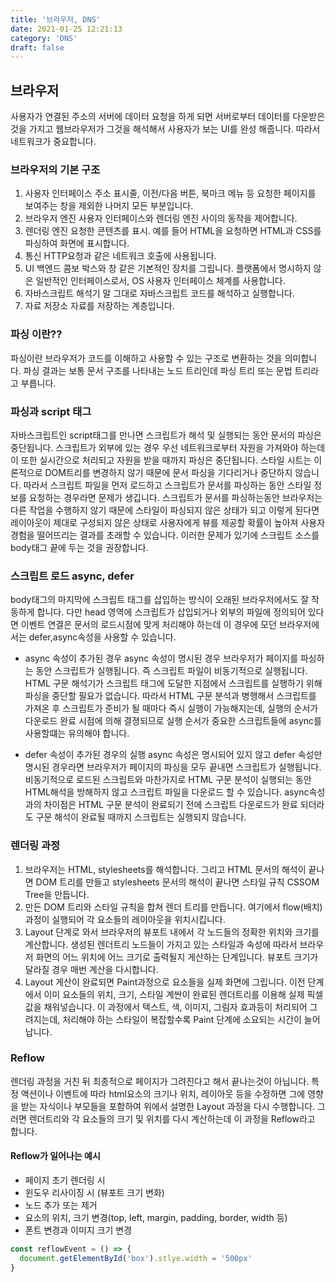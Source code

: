 ```yaml
---
title: '브라우저, DNS'
date: 2021-01-25 12:21:13
category: 'DNS'
draft: false
---
```


## 브라우저

사용자가 연결된 주소의 서버에 데이터 요청을 하게 되면 서버로부터 데이터를 다운받은 것을 가지고 웹브라우저가
그것을 해석해서 사용자가 보는 UI를 완성 해줍니다. 따라서 네트워크가 중요합니다.

### 브라우저의 기본 구조

1. 사용자 인터페이스
   주소 표시줄, 이전/다음 버튼, 북마크 메뉴 등 요청한 페이지를 보여주는 창을 제외한 나머지 모든 부분입니다.
2. 브라우저 엔진
   사용자 인터페이스와 렌더링 엔진 사이의 동작을 제어합니다.
3. 렌더링 엔진
   요청한 콘텐츠를 표시. 예를 들어 HTML을 요청하면 HTML과 CSS를 파싱하여 화면에 표시합니다.
4. 통신
   HTTP요청과 같은 네트워크 호출에 사용됩니다.
5. UI 백엔드
   콤보 박스와 창 같은 기본적인 장치를 그립니다. 플랫폼에서 명시하지 않은 일반적인 인터페이스로서, OS 사용자 인터페이스 체계를 사용합니다.
6. 자바스크립트 해석기
   말 그대로 자바스크립트 코드를 해석하고 실행합니다.
7. 자료 저장소
   자료를 저장하는 계층입니다.

### 파싱 이란??

파싱이란 브라우저가 코드를 이해하고 사용할 수 있는 구조로 변환하는 것을 의미합니다.
파싱 결과는 보통 문서 구조를 나타내는 노드 트리인데 파싱 트리 또는 문법 트리라고 부릅니다.

### 파싱과 script 태그

자바스크립트인 script태그를 만나면 스크립트가 해석 및 실행되는 동안 문서의 파싱은 중단됩니다.
스크립트가 외부에 있는 경우 우선 네트워크로부터 자원을 가져와야 하는데 이 또한 실시간으로 처리되고 자원을 받을 때까지
파싱은 중단됩니다.
스타일 시트는 이론적으로 DOM트리를 변경하지 않기 때문에 문서 파싱을 기다리거나 중단하지 않습니다.
따라서 스크립트 파일을 먼저 로드하고 스크립트가 문서를 파싱하는 동안 스타일 정보를 요청하는 경우라면 문제가 생깁니다.
스크립트가 문서를 파싱하는동안 브라우저는 다른 작업을 수행하지 않기 때문에 스타일이 파싱되지 않은 상태가 되고 이렇게 된다면
레이아웃이 제대로 구성되지 않은 상태로 사용자에게 뷰를 제공할 확률이 높아져 사용자 경험을 떨어뜨리는 결과를 초래할 수 있습니다.
이러한 문제가 있기에 스크립트 소스를 body태그 끝에 두는 것을 권장합니다.

### 스크립트 로드 async, defer

body태그의 마지막에 스크립트 태그를 삽입하는 방식이 오래된 브라우저에서도 잘 작동하게 합니다.
다만 head 영역에 스크립트가 삽입되거나 외부의 파일에 정의되어 있다면 이벤트 연결은 문서의 로드시점에 맞게 처리해야 하는데
이 경우에 모던 브라우저에서는 defer,async속성을 사용할 수 있습니다.

- async 속성이 추가된 경우
  async 속성이 명시된 경우 브라우저가 페이지를 파싱하는 동안 스크립트가 실행됩니다. 즉 스크립트 파일이 비동기적으로 실행됩니다.
  HTML 구문 해석기가 스크립트 태그에 도달한 지점에서 스크립트를 실행하기 위해 파싱을 중단할 필요가 없습니다.
  따라서 HTML 구문 분석과 병행해서 스크립트를 가져온 후 스크립트가 준비가 될 때마다 즉시 실행이 가능해지는데,
  실행의 순서가 다운로드 완료 시점에 의해 결졍되므로 실행 순서가 중요한 스크립트들에 async를 사용할떄는 유의해야 합니다.

- defer 속성이 추가된 경우의 실행
  async 속성은 명시되어 있지 않고 defer 속성만 명시된 경우라면 브라우저가 페이지의 파싱을 모두 끝내면
  스크립트가 실행됩니다.
  비동기적으로 로드된 스크립트와 마찬가지로 HTML 구문 분석이 실행되는 동안 HTML해석을 방해하지 않고
  스크립트 파일을 다운로드 할 수 있습니다.
  async속성과의 차이점은 HTML 구문 분석이 완료되기 전에 스크립트 다운로드가 완료 되더라도
  구문 해석이 완료될 때까지 스크립트는 실행되지 않습니다.

### 렌더링 과정

1. 브라우저는 HTML, stylesheets를 해석합니다. 그리고 HTML 문서의 해석이 끝나면 DOM 트리를 만들고
   stylesheets 문서의 해석이 끝나면 스타일 규칙 CSSOM Tree을 만듭니다.
2. 만든 DOM 트리와 스타일 규칙을 합쳐 렌더 트리를 만듭니다. 여기에서 flow(배치)과정이 실행되어 각 요소들의 레이아웃을 위치시킵니다.
3. Layout 단계로 와서 브라우저의 뷰포트 내에서 각 노드들의 정확한 위치와 크기를 계산합니다.
   생성된 렌더트리 노드들이 가지고 있는 스타일과 속성에 따라서 브라우저 화면의 어느 위치에 어느 크기로 출력될지
   게산하는 단계입니다.
   뷰포트 크기가 달라질 경우 매번 계산을 다시합니다.
4. Layout 게산이 완료되면 Paint과정으로 요소들을 실제 화면에 그립니다.
   이전 단계에서 이미 요소들의 위치, 크기, 스타일 계싼이 완료된 렌더트리를 이용해 실제 픽셀 값을 채워넣습니다.
   이 과정에서 텍스트, 색, 이미지, 그림자 효과등이 처리되어 그려지는데, 처리해야 하는 스타일이 복잡할수록 Paint 단계에
   소요되는 시간이 늘어납니다.

### Reflow

렌더링 과정을 거친 뒤 최종적으로 페이지가 그려진다고 해서 끝나는것이 아닙니다.
특정 액션이나 이벤트에 따라 html요소의 크기나 위치, 레이아웃 등을 수정하면 그에 영향을 받는 자식이나 부모들을
포함하여 위에서 설명한 Layout 과정을 다시 수행합니다.
그러면 렌더트리와 각 요소들의 크기 및 위치를 다시 계산하는데 이 과정을 Reflow라고 합니다.

#### Reflow가 일어나는 예시

- 페이지 초기 렌더링 시
- 윈도우 리사이징 시 (뷰포트 크기 변화)
- 노드 추가 또는 제거
- 요소의 위치, 크기 변경(top, left, margin, padding, border, width 등)
- 폰트 변경과 이미지 크기 변경

```js
const reflowEvent = () => {
  document.getElementById('box').stlye.width = '500px'
}
```
